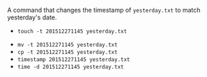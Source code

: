 A command that changes the timestamp of ``yesterday.txt`` to match yesterday's date.

+ ``touch -t 201512271145 yesterday.txt``
* ``mv -t 201512271145 yesterday.txt``
* ``cp -t 201512271145 yesterday.txt``
* ``timestamp 201512271145 yesterday.txt``
* ``time -d 201512271145 yesterday.txt``
